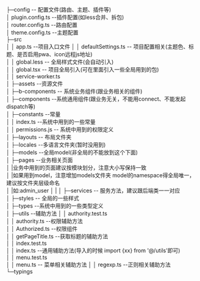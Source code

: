 ﻿├─config   -- 配置文件(路由、主题、插件等)  
│      plugin.config.ts  --插件配置(如less合并、拆包)    
│      router.config.ts  --路由配置  
│      theme.config.ts  --主题配置  
├─src  
│  │  app.ts  --项目入口文件 
│  │  defaultSettings.ts -- 项目配置相关(主题色、标题、是否启用pwa、icon远程js地址)  
│  │  global.less  -- 全局样式文件(会自动引入)  
│  │  global.tsx  -- 项目全局引入(可在里面引入一些全局用到的包)  
│  │  service-worker.ts  
│  ├─assets  --资源文件  
│  ├─b-components  -- 系统业务组件(跟业务相关的组件)  
│  ├─components    --系统通用组件(跟业务无关，不能用connect、不能发起dispatch等)  
│  ├─constants  --常量  
│  │      index.ts  --系统中用到的一些常量  
│  │      permissions.js  -- 系统中用到的权限定义    
│  ├─layouts   -- 布局文件夹   
│  ├─locales  --多语言文件夹(暂时没用到)  
│  ├─models  --全局model(非全局的不能放到这个下面)  
│  ├─pages  --业务相关页面  
│  |业务中用到的页面建议按模块划分，注意大小写保持一致  
│  |如果用到model，注意增加models文件夹 model的namespace得全局唯一，建议按文件夹层级命名  
│  |如:admin_user
│  |
│  ├─services  -- 服务方法，建议跟后端类一一对应  
│  ├─styles  -- 全局的一些样式  
│  ├─types  --系统中用到的一些类型定义    
│  ├─utils  --辅助方法
│  │      authority.test.ts  
│  │      authority.ts  --权限辅助方法  
│  │      Authorized.ts  --权限组件  
│  │      getPageTitle.ts  --获取标题的辅助方法    
│  │      index.test.ts  
│  │      index.ts  --通用辅助方法(导入的时候 import {xx} from '@/utils'即可)  
│  │      menu.test.ts  
│  │      menu.ts  -- 菜单相关辅助方法
│  │      regexp.ts --正则相关辅助方法   
└─typings  